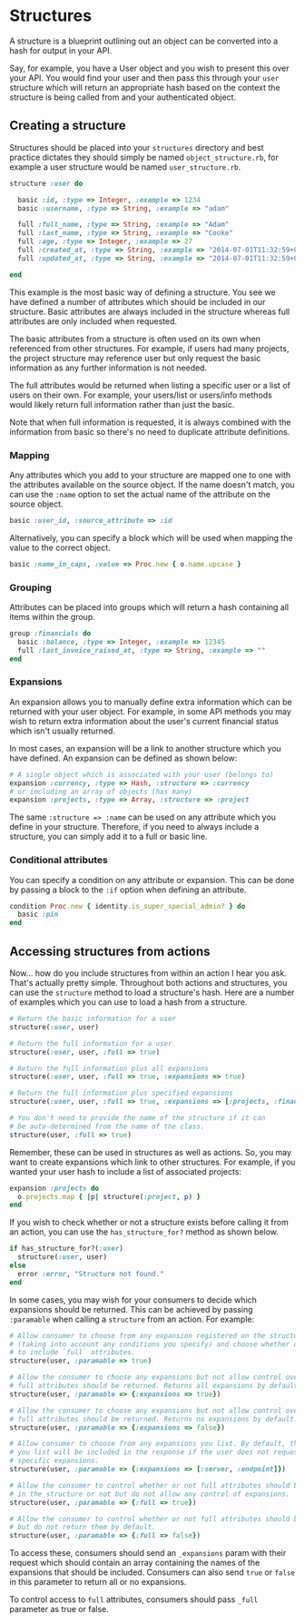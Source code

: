 # Structures

A structure is a blueprint outlining out an object can be converted into a hash
for output in your API.

Say, for example, you have a User object and you wish to present this over your
API. You would find your user and then pass this through your `user` structure
which will return an appropriate hash based on the context the structure is
being called from and your authenticated object.

## Creating a structure

Structures should be placed into your `structures` directory and best practice
dictates they should simply be named `object_structure.rb`, for example a user structure
would be named `user_structure.rb`.

```ruby
structure :user do

  basic :id, :type => Integer, :example => 1234
  basic :username, :type => String, :example => "adam"

  full :full_name, :type => String, :example => "Adam"
  full :last_name, :type => String, :example => "Cooke"
  full :age, :type => Integer, :example => 27
  full :created_at, :type => String, :example => "2014-07-01T11:32:59+01:00"
  full :updated_at, :type => String, :example => "2014-07-01T11:32:59+01:00"

end
```

This example is the most basic way of defining a structure. You see we have defined
a number of attributes which should be included in our structure. Basic attributes are
always included in the structure whereas full attributes are only included when requested.

The basic attributes from a structure is often used on its own when referenced
from other structures. For example, if users had many projects, the project
structure may reference user but only request the basic information as any further
information is not needed.

The full attributes would be returned when listing a specific user or a list
of users on their own. For example, your users/list or users/info methods would
likely return full information rather than just the basic.

Note that when full information is requested, it is always combined with the
information from basic so there's no need to duplicate attribute definitions.

### Mapping

Any attributes which you add to your structure are mapped one to one with the attributes
available on the source object. If the name doesn't match, you can use the `:name`
option to set the actual name of the attribute on the source object.

```ruby
basic :user_id, :source_attribute => :id
```

Alternatively, you can specify a block which will be used when mapping the value to the
correct object.

```ruby
basic :name_in_caps, :value => Proc.new { o.name.upcase }
```

### Grouping

Attributes can be placed into groups which will return a hash containing all items
within the group.

```ruby
group :financials do
  basic :balance, :type => Integer, :example => 12345
  full :last_invoice_raised_at, :type => String, :example => ""
end
```

### Expansions

An expansion allows you to manually define extra information which can be
returned with your user object. For example, in some API methods you may wish
to return extra information about the user's current financial status which
isn't usually returned.

In most cases, an expansion will be a link to another structure which you have
defined. An expansion can be defined as shown below:

```ruby
# A single object which is associated with your user (belongs to)
expansion :currency, :type => Hash, :structure => :currency
# or including an array of objects (has many)
expansion :projects, :type => Array, :structure => :project
```

The same `:structure => :name` can be used on any attribute which you define in your
structure. Therefore, if you need to always include a structure, you can simply
add it to a full or basic line.

### Conditional attributes

You can specify a condition on any attribute or expansion. This can be done by passing
a block to the `:if` option when defining an attribute.

```ruby
condition Proc.new { identity.is_super_special_admin? } do
  basic :pin
end
```

## Accessing structures from actions

Now... how do you include structures from within an action I hear you ask.
That's actually pretty simple. Throughout both actions and structures, you can
use the `structure` method to load a structure's hash. Here are a number of
examples which you can use to load a hash from a structure.

```ruby
# Return the basic information for a user
structure(:user, user)

# Return the full information for a user
structure(:user, user, :full => true)

# Return the full information plus all expansions
structure(:user, user, :full => true, :expansions => true)

# Return the full information plus specified expansions
structure(:user, user, :full => true, :expansions => [:projects, :financials])

# You don't need to provide the name of the structure if it can
# be auto-determined from the name of the class.
structure(user, :full => true)
```

Remember, these can be used in structures as well as actions. So, you may
want to create expansions which link to other structures. For example, if you
wanted your user hash to include a list of associated projects:

```ruby
expansion :projects do
  o.projects.map { |p| structure(:project, p) }
end
```

If you wish to check whether or not a structure exists before calling it from
an action, you can use the `has_structure_for?` method as shown below.

```ruby
if has_structure_for?(:user)
  structure(:user, user)
else
  error :error, "Structure not found."
end
```

In some cases, you may wish for your consumers to decide which expansions
should be returned. This can be achieved by passing `:paramable` when calling
a `structure` from an action. For example:

```ruby
# Allow consumer to choose from any expansion registered on the structure.
# (taking into account any conditions you specify) and choose whether or not
# to include `full` attributes.
structure(user, :paramable => true)

# Allow the consumer to choose any expansions but not allow control over whether
# full attributes should be returned. Returns all expansions by default.
structure(user, :paramable => {:expansions => true})

# Allow the consumer to choose any expansions but not allow control over whether
# full attributes should be returned. Returns no expansions by default.
structure(user, :paramable => {:expansions => false})

# Allow consumer to choose from any expansions you list. By default, the items
# you list will be included in the response if the user does not request any
# specific expansions.
structure(user, :paramable => {:expansions => [:server, :endpoint]})

# Allow the consumer to control whether or not full attributes should be returned
# in the structure or not but do not allow any control of expansions.
structure(user, :paramable => {:full => true})

# Allow the consumer to control whether or not full attributes should be returned
# but do not return them by default.
structure(user, :paramable => {:full => false})
```

To access these, consumers should send an `_expansions` param with their request which
should contain an array containing the names of the expansions that should be
included. Consumers can also send `true` or `false` in this parameter to return
all or no expansions.

To control access to `full` attributes, consumers should pass `_full` parameter
as true or false.
